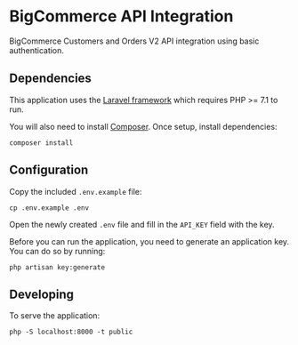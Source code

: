 # BigCommerce API Integration
BigCommerce Customers and Orders V2 API integration using basic authentication.

## Dependencies
This application uses the [Laravel framework](https://laravel.com/docs/5.6) which requires PHP >= 7.1 to run.

You will also need to install [Composer](https://getcomposer.org/download/). Once setup, install dependencies:
```
composer install
```

## Configuration
Copy the included `.env.example` file:
```
cp .env.example .env
```

Open the newly created `.env` file and fill in the `API_KEY` field with the key.

Before you can run the application, you need to generate an application key. You can do so by running:
```
php artisan key:generate
```

## Developing

To serve the application:
```
php -S localhost:8000 -t public
```                               
